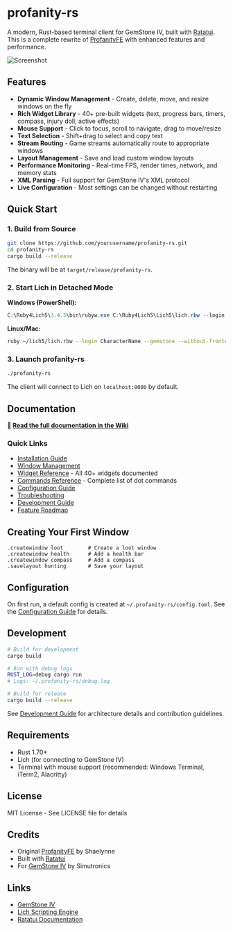 # profanity-rs

A modern, Rust-based terminal client for GemStone IV, built with [Ratatui](https://github.com/ratatui-org/ratatui). This is a complete rewrite of [ProfanityFE](https://github.com/elanthia-online/profanity) with enhanced features and performance.

![Screenshot](https://via.placeholder.com/800x400.png?text=Terminal+UI+Screenshot)

## Features

- **Dynamic Window Management** - Create, delete, move, and resize windows on the fly
- **Rich Widget Library** - 40+ pre-built widgets (text, progress bars, timers, compass, injury doll, active effects)
- **Mouse Support** - Click to focus, scroll to navigate, drag to move/resize
- **Text Selection** - Shift+drag to select and copy text
- **Stream Routing** - Game streams automatically route to appropriate windows
- **Layout Management** - Save and load custom window layouts
- **Performance Monitoring** - Real-time FPS, render times, network, and memory stats
- **XML Parsing** - Full support for GemStone IV's XML protocol
- **Live Configuration** - Most settings can be changed without restarting

## Quick Start

### 1. Build from Source

```bash
git clone https://github.com/yourusername/profanity-rs.git
cd profanity-rs
cargo build --release
```

The binary will be at `target/release/profanity-rs`.

### 2. Start Lich in Detached Mode

**Windows (PowerShell):**
```powershell
C:\Ruby4Lich5\3.4.5\bin\rubyw.exe C:\Ruby4Lich5\Lich5\lich.rbw --login CharacterName --gemstone --without-frontend --detachable-client=8000
```

**Linux/Mac:**
```bash
ruby ~/lich5/lich.rbw --login CharacterName --gemstone --without-frontend --detachable-client=8000
```

### 3. Launch profanity-rs

```bash
./profanity-rs
```

The client will connect to Lich on `localhost:8000` by default.

## Documentation

**📖 [Read the full documentation in the Wiki](wiki/Home.md)**

### Quick Links

- [Installation Guide](wiki/Installation.md)
- [Window Management](wiki/Window-Management.md)
- [Widget Reference](wiki/Widget-Reference.md) - All 40+ widgets documented
- [Commands Reference](wiki/Commands-Reference.md) - Complete list of dot commands
- [Configuration Guide](wiki/Configuration-Guide.md)
- [Troubleshooting](wiki/Troubleshooting.md)
- [Development Guide](wiki/Development-Guide.md)
- [Feature Roadmap](wiki/Feature-Roadmap.md)

## Creating Your First Window

```
.createwindow loot        # Create a loot window
.createwindow health      # Add a health bar
.createwindow compass     # Add a compass
.savelayout hunting       # Save your layout
```

## Configuration

On first run, a default config is created at `~/.profanity-rs/config.toml`. See the [Configuration Guide](wiki/Configuration-Guide.md) for details.

## Development

```bash
# Build for development
cargo build

# Run with debug logs
RUST_LOG=debug cargo run
# Logs: ~/.profanity-rs/debug.log

# Build for release
cargo build --release
```

See [Development Guide](wiki/Development-Guide.md) for architecture details and contribution guidelines.

## Requirements

- Rust 1.70+
- Lich (for connecting to GemStone IV)
- Terminal with mouse support (recommended: Windows Terminal, iTerm2, Alacritty)

## License

MIT License - See LICENSE file for details

## Credits

- Original [ProfanityFE](https://github.com/elanthia-online/profanity) by Shaelynne
- Built with [Ratatui](https://github.com/ratatui-org/ratatui)
- For [GemStone IV](https://www.play.net/gs4/) by Simutronics

## Links

- [GemStone IV](https://www.play.net/gs4/)
- [Lich Scripting Engine](https://github.com/elanthia-online/lich-5)
- [Ratatui Documentation](https://ratatui.rs/)
